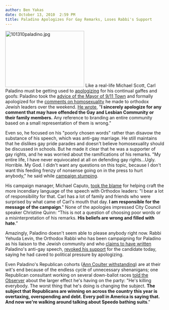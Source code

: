 ```yaml
---
author: Ben Yakas
date: October 13, 2010  2:59 PM
title: Paladino Apologizes For Gay Remarks, Loses Rabbi's Support
---
```


<p><span class="mt-enclosure mt-enclosure-image" style="display: inline;"> <img alt="101310paladino.jpg" src="https://web.archive.org/web/20110811073346im_/http://gothamist.com/attachments/byakas/101310paladino.jpg" width="250" height="178" class="image-left"> </span>Like a real-life Michael Scott, Carl Paladino must be getting used to <a href="https://web.archive.org/web/20110811073346/http://gothamist.com/2010/04/14/paladino_disturbs_paterson_apologiz.php">apologizing</a> for his continual gaffes and goofs: Paladino took the <a href="https://web.archive.org/web/20110811073346/http://gothamist.com/2010/10/12/giuliani_calls_paladinos_gay_remark.php">advice of the Mayor of 9/11 Town</a> and formally apologized for the <a href="https://web.archive.org/web/20110811073346/http://gothamist.com/2010/10/10/paladino_homosexuality_not_an_equal.php">comments on homosexuality</a> he made to orthodox Jewish leaders over the weekend. <a href="https://web.archive.org/web/20110811073346/http://www.ny1.com/content/top_stories/127017/paladino-offers-up-apology-for-gay-remarks">He wrote</a>, &quot;<strong>I sincerely apologize for any comment that may have offended the Gay and Lesbian Community or their family members.</strong> Any reference to branding an entire community based on a small representation of them is wrong.&quot;</p>

<p>Even so, he focused on his &quot;poorly chosen words&quot; rather than disavow the substance of his speech, which was anti-gay marriage. He still maintains that he dislikes gay pride parades and doesn&apos;t believe homosexuality should be discussed in schools. But he made it clear that he was a supporter of gay rights, and he was worried about the ramifications of his remarks. &quot;My entire life, I have never equivocated at all on defending gay rights...Ugly. Horrible. My God. I didn&apos;t want any questions on this topic, because I don&apos;t want this feeding frenzy of nonsense going on in the press to hurt anybody,&quot; he said while <a href="https://web.archive.org/web/20110811073346/http://www.nytimes.com/2010/10/13/nyregion/13paladino.html?_r=2&amp;partner=rss&amp;emc=rss">campaign stumping</a>. </p>

<p>His campaign manager, Michael Caputo, <a href="https://web.archive.org/web/20110811073346/http://www.nydailynews.com/blogs/dailypolitics/2010/10/carl-paladino-im-100-in-favor.html">took the blame</a> for helping craft the more incendiary language of the speech with Orthodox leaders: &quot;I bear a lot of responsibility for that. Carl has a lot of family and friends who were surprised by what came of Carl&apos;s mouth that day.<strong> I am responsible for the message of the campaign</strong>.&quot; None of the apologies impressed City Council speaker Christine Quinn: &#x201C;This is not a question of choosing poor words or a misinterpretation of his remarks. <strong>His beliefs are wrong and filled with hate</strong>.&#x201D;</p>

<p>Amazingly, Paladino doesn&apos;t seem able to please anybody right now. Rabbi Yehuda Levin, the Orthodox Rabbi who has been campaigning for Paladino as his liaison to the Jewish community and who <a href="https://web.archive.org/web/20110811073346/http://gothamist.com/2010/10/11/paladino_denies_dyfunctional_homose.php">claims to have written</a> Paladino&apos;s anti-gay speech, <a href="https://web.archive.org/web/20110811073346/http://firstread.msnbc.msn.com/_news/2010/10/13/5284978-paladino-loses-orthodox-rabbis-endorsement">revoked his support</a> for the candidate today, saying he had caved to political pressure by apologizing. </p>

<p>Even Paladino&apos;s Republican cohorts (<a href="https://web.archive.org/web/20110811073346/http://gothamist.com/2010/10/12/coulter_says_paladinos_gay_gaffe_is.php">Ann Coulter withstanding</a>) are at their wit&apos;s end because of the endless cycle of unnecessary shenanigans; one Republican consultant working on several down-ballot races <a href="https://web.archive.org/web/20110811073346/http://www.observer.com/2010/politics/island-paladino-republicans-its-every-man-himself-democrats-unite">told the Observer</a> about the larger effect he&apos;s having on the party: &quot;He&apos;s killing everybody. The worst thing that he&apos;s doing is changing the subject. <strong>The subject that Republicans are winning on across the country this year is overtaxing, overspending and debt. Every poll in America is saying that. And now we&apos;re walking around talking about Speedo bathing suits</strong>.&quot;</p>